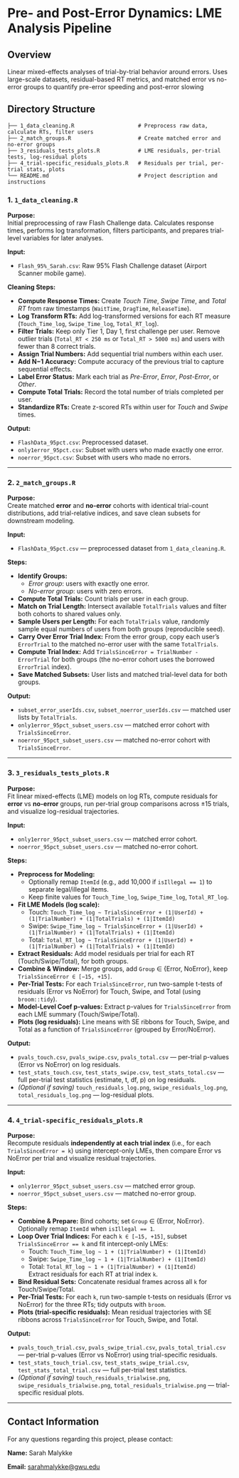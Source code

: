 # Pre- and Post-Error Dynamics: LME Analysis Pipeline

## Overview
Linear mixed-effects analyses of trial-by-trial behavior around errors. Uses large-scale datasets, residual-based RT metrics, and matched error vs no-error groups to quantify pre-error speeding and post-error slowing

## Directory Structure
```prepost-error-dynamics-lme/
├── 1_data_cleaning.R                    # Preprocess raw data, calculate RTs, filter users
├── 2_match_groups.R                     # Create matched error and no-error groups
├── 3_residuals_tests_plots.R            # LME residuals, per-trial tests, log-residual plots
├── 4_trial-specific_residuals_plots.R   # Residuals per trial, per-trial stats, plots
└── README.md                            # Project description and instructions
```

### 1. `1_data_cleaning.R`

**Purpose:**  
Initial preprocessing of raw Flash Challenge data. Calculates response times, performs log transformation, filters participants, and prepares trial-level variables for later analyses.  

**Input:**  
- `Flash_95%_Sarah.csv`: Raw 95% Flash Challenge dataset (Airport Scanner mobile game).  

**Cleaning Steps:**  
- **Compute Response Times:** Create *Touch Time*, *Swipe Time*, and *Total RT* from raw timestamps (`WaitTime`, `DragTime`, `ReleaseTime`).  
- **Log Transform RTs:** Add log-transformed versions for each RT measure (`Touch_Time_log`, `Swipe_Time_log`, `Total_RT_log`).  
- **Filter Trials:** Keep only Tier 1, Day 1, first challenge per user. Remove outlier trials (`Total_RT < 250 ms` or `Total_RT > 5000 ms`) and users with fewer than 8 correct trials.  
- **Assign Trial Numbers:** Add sequential trial numbers within each user.  
- **Add N−1 Accuracy:** Compute accuracy of the previous trial to capture sequential effects.  
- **Label Error Status:** Mark each trial as *Pre-Error*, *Error*, *Post-Error*, or *Other*.  
- **Compute Total Trials:** Record the total number of trials completed per user.  
- **Standardize RTs:** Create z-scored RTs within user for *Touch* and *Swipe* times.  

**Output:**  
- `FlashData_95pct.csv`: Preprocessed dataset.  
- `only1error_95pct.csv`: Subset with users who made exactly one error.  
- `noerror_95pct.csv`: Subset with users who made no errors.

---

### 2. `2_match_groups.R`

**Purpose:**  
Create matched **error** and **no-error** cohorts with identical trial-count distributions, add trial-relative indices, and save clean subsets for downstream modeling.

**Input:**  
- `FlashData_95pct.csv` — preprocessed dataset from `1_data_cleaning.R`.

**Steps:**  
- **Identify Groups:**  
  - *Error group*: users with exactly one error.  
  - *No-error group*: users with zero errors.  
- **Compute Total Trials:** Count trials per user in each group.  
- **Match on Trial Length:** Intersect available `TotalTrials` values and filter both cohorts to shared values only.  
- **Sample Users per Length:** For each `TotalTrials` value, randomly sample equal numbers of users from both groups (reproducible seed).  
- **Carry Over Error Trial Index:** From the error group, copy each user’s `ErrorTrial` to the matched no-error user with the same `TotalTrials`.  
- **Compute Trial Index:** Add `TrialsSinceError = TrialNumber - ErrorTrial` for both groups (the no-error cohort uses the borrowed `ErrorTrial` index).  
- **Save Matched Subsets:** User lists and matched trial-level data for both groups.

**Output:**  
- `subset_error_userIds.csv`, `subset_noerror_userIds.csv` — matched user lists by `TotalTrials`.  
- `only1error_95pct_subset_users.csv` — matched error cohort with `TrialsSinceError`.  
- `noerror_95pct_subset_users.csv` — matched no-error cohort with `TrialsSinceError`.

---

### 3. `3_residuals_tests_plots.R`

**Purpose:**  
Fit linear mixed-effects (LME) models on log RTs, compute residuals for **error** vs **no-error** groups, run per-trial group comparisons across ±15 trials, and visualize log-residual trajectories.

**Input:**  
- `only1error_95pct_subset_users.csv` — matched error cohort.  
- `noerror_95pct_subset_users.csv` — matched no-error cohort.

**Steps:**  
- **Preprocess for Modeling:**  
  - Optionally remap `ItemId` (e.g., add 10,000 if `isIllegal == 1`) to separate legal/illegal items.  
  - Keep finite values for `Touch_Time_log`, `Swipe_Time_log`, `Total_RT_log`.  
- **Fit LME Models (log scale):**  
  - Touch: `Touch_Time_log ~ TrialsSinceError + (1|UserId) + (1|TrialNumber) + (1|TotalTrials) + (1|ItemId)`  
  - Swipe: `Swipe_Time_log ~ TrialsSinceError + (1|UserId) + (1|TrialNumber) + (1|TotalTrials) + (1|ItemId)`  
  - Total: `Total_RT_log ~ TrialsSinceError + (1|UserId) + (1|TrialNumber) + (1|TotalTrials) + (1|ItemId)`  
- **Extract Residuals:** Add model residuals per trial for each RT (Touch/Swipe/Total), for both groups.  
- **Combine & Window:** Merge groups, add `Group` ∈ {Error, NoError}, keep `TrialsSinceError ∈ [−15, +15]`.  
- **Per-Trial Tests:** For each `TrialsSinceError`, run two-sample t-tests of residuals (Error vs NoError) for Touch, Swipe, and Total (using `broom::tidy`).  
- **Model-Level Coef p-values:** Extract p-values for `TrialsSinceError` from each LME summary (Touch/Swipe/Total).  
- **Plots (log residuals):** Line means with SE ribbons for Touch, Swipe, and Total as a function of `TrialsSinceError` (grouped by Error/NoError).

**Output:**  
- `pvals_touch.csv`, `pvals_swipe.csv`, `pvals_total.csv` — per-trial p-values (Error vs NoError) on log residuals.  
- `test_stats_touch.csv`, `test_stats_swipe.csv`, `test_stats_total.csv` — full per-trial test statistics (estimate, t, df, p) on log residuals.  
- *(Optional if saving)* `touch_residuals_log.png`, `swipe_residuals_log.png`, `total_residuals_log.png` — log-residual plots.

---

### 4. `4_trial-specific_residuals_plots.R`

**Purpose:**  
Recompute residuals **independently at each trial index** (i.e., for each `TrialsSinceError = k`) using intercept-only LMEs, then compare Error vs NoError per trial and visualize residual trajectories.

**Input:**  
- `only1error_95pct_subset_users.csv` — matched error group.  
- `noerror_95pct_subset_users.csv` — matched no-error group.

**Steps:**  
- **Combine & Prepare:** Bind cohorts; set `Group` ∈ {Error, NoError}. Optionally remap `ItemId` when `isIllegal == 1`.  
- **Loop Over Trial Indices:** For each `k ∈ [−15, +15]`, subset `TrialsSinceError == k` and fit intercept-only LMEs:  
  - Touch: `Touch_Time_log ~ 1 + (1|TrialNumber) + (1|ItemId)`  
  - Swipe: `Swipe_Time_log ~ 1 + (1|TrialNumber) + (1|ItemId)`  
  - Total: `Total_RT_log ~ 1 + (1|TrialNumber) + (1|ItemId)`  
  Extract residuals for each RT at trial index `k`.  
- **Bind Residual Sets:** Concatenate residual frames across all `k` for Touch/Swipe/Total.  
- **Per-Trial Tests:** For each `k`, run two-sample t-tests on residuals (Error vs NoError) for the three RTs; tidy outputs with `broom`.  
- **Plots (trial-specific residuals):** Mean residual trajectories with SE ribbons across `TrialsSinceError` for Touch, Swipe, and Total.

**Output:**  
- `pvals_touch_trial.csv`, `pvals_swipe_trial.csv`, `pvals_total_trial.csv` — per-trial p-values (Error vs NoError) using trial-specific residuals.  
- `test_stats_touch_trial.csv`, `test_stats_swipe_trial.csv`, `test_stats_total_trial.csv` — full per-trial test statistics.  
- *(Optional if saving)* `touch_residuals_trialwise.png`, `swipe_residuals_trialwise.png`, `total_residuals_trialwise.png` — trial-specific residual plots.

---

## Contact Information  

For any questions regarding this project, please contact:  

**Name:** Sarah Malykke 

**Email:** sarahmalykke@gwu.edu 
